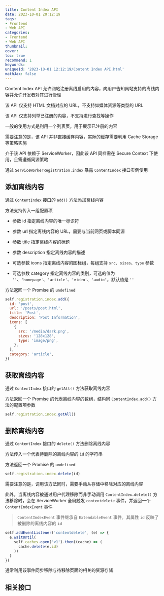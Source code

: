 ```yaml
---
title: Content Index API
date: 2023-10-01 20:12:19
tags:
- Frontend
- Web API
categories:
- Frontend
- Web API
thumbnail: 
cover: 
toc: true
recommend: 1
keywords: 
uniqueId: '2023-10-01 12:12:19/Content Index API.html'
mathJax: false
---
```


Content Index API 允许网站注册离线启用的内容，向用户告知网站支持的离线内容并允许开发者对其进行管理

该 API 仅支持 HTML 文档对应的 URL，不支持如媒体资源等类型的 URL

该 API 仅支持列举已注册的内容，不支持进行查找等操作

一般的使用方式是利用一个列表页，用于展示已注册的内容

需要注意的是，该 API 并非直接缓存内容，实际的缓存需要利用 Cache Storage 等策略实施

介于该 API 依赖于 ServiceWorker，因此该 API 同样需在 Secure Context 下使用，且需遵循同源策略

通过 `ServiceWorkerRegistration.index` 暴露 `ContentIndex` 接口实例使用

## 添加离线内容

通过 `ContentIndex` 接口的 `add()` 方法添加离线内容

方法支持传入一组配置项

- 参数 id 指定离线内容的唯一标识符

- 参数 url 指定离线内容的 URL，需要与当前网页或脚本同源

- 参数 title 指定离线内容的标题

- 参数 description 指定离线内容的描述

- 可选参数 icons 指定离线内容的图标组，每组支持 `src`、`sizes`、`type` 参数

- 可选参数 category 指定离线内容的类别，可选的值为 `''`、`'homepage'`、`'article'`、`'video'`、`'audio'`，默认值是 `''`

方法返回一个 Promise 的 `undefined`

```js
self.registration.index.add({
  id: 'post',
  url: '/posts/post.html',
  title: 'Post',
  description: 'Post Information',
  icons: [
    {
      src: '/media/dark.png',
      sizes: '128x128',
      type: 'image/png',
    },
  ],
  category: 'article',
})
```

## 获取离线内容

通过 `ContentIndex` 接口的 `getAll()` 方法获取离线内容

方法返回一个 Promise 的代表离线内容的数组，结构同 `ContentIndex.add()` 方法的配置项参数

```js
self.registration.index.getAll()
```

## 删除离线内容

通过 `ContentIndex` 接口的 `delete()` 方法删除离线内容

方法传入一个代表待删除的离线内容的 `id` 的字符串

方法返回一个 Promise 的 `undefined`

```js
self.registration.index.delete(id)
```

需要注意的是，调用该方法同时，需要手动从存储中移除对应的离线内容

此外，当离线内容被通过用户代理移除而非手动调用 `ContentIndex.delete()` 方法移除时，会在 ServiceWorker 全局触发 `contentdelete` 事件，并返回一个 `ContentIndexEvent` 事件

> `ContentIndexEvent` 事件继承自 `ExtendableEvent` 事件，其属性 `id` 反映了被删除的离线内容的 `id`

```js
self.addEventListener('contentdelete', (e) => {
  e.waitUntil(
    self.caches.open('v1').then((cache) => (
      cache.delete(e.id)
    ))
  )
})
```

通常利用该事件同步移除与待移除页面的相关的资源存储

## 相关接口

```ts
```
